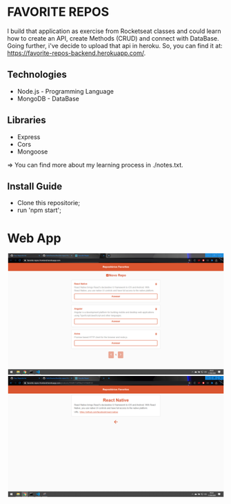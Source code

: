 # FAVORITE REPOS
I build that application as exercise from Rocketseat classes and could learn how to create an API, create Methods (CRUD) and connect with DataBase. Going further, i've decide to upload that api in heroku. So, you can find it at: https://favorite-repos-backend.herokuapp.com/.

## Technologies
* Node.js - Programming Language
* MongoDB - DataBase

## Libraries
* Express
* Cors
* Mongoose

=> You can find more about my learning process in ./notes.txt.

## Install Guide

- Clone this repositorie;
- run 'npm start';

# Web App
<p align="center" >
  <img src="/layout/img01.PNG" width="500">
  <img src="/layout/img02.PNG" width="500">
</p>
